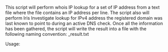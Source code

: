 This script will perform whois IP lookup for a set of IP address from a text file where the file contains an IP address per line. The script also will perform Iris Investigate lookup for IPv4 address the registered domain was last known to point to during an active DNS check. Once all the information has been gathered, the script will write the result into a file with the following naming convention: <IP>_result.txt

Usage: <script> <input file>

___

**This bulk_whois script is provided as an example. **

**It is not a supported solution from DomainTools. Use at your own discretion.**
___
